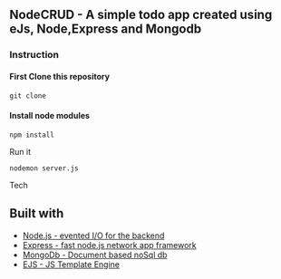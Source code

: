 ## NodeCRUD -  A simple todo app created using eJs, Node,Express and Mongodb


### Instruction 

#### First Clone this repository

```
git clone 
```
#### Install node modules

```
npm install 
```

Run it
```
nodemon server.js
```

Tech

## Built with
* [Node.js - evented I/O for the backend](https://nodejs.org/en/)
* [Express - fast node.js network app framework](https://expressjs.com/en/api.html)
* [MongoDb - Document based noSql db]( https://www.mongodb.com/)
* [EJS - JS Template Engine](https://ejs.co/)